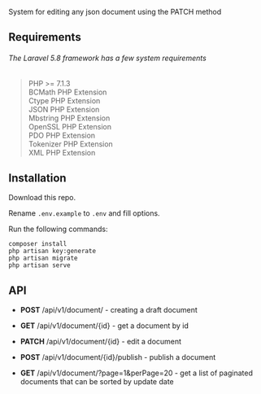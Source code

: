 System for editing any json document using the PATCH method

## Requirements

###### The Laravel 5.8 framework has a few system requirements ######
> PHP >= 7.1.3   
> BCMath PHP Extension  
> Ctype PHP Extension  
> JSON PHP Extension  
> Mbstring PHP Extension  
> OpenSSL PHP Extension  
> PDO PHP Extension  
> Tokenizer PHP Extension  
> XML PHP Extension  

## Installation

Download this repo.  

Rename `.env.example` to `.env` and fill options.

Run the following commands:

```
composer install
php artisan key:generate
php artisan migrate
php artisan serve
```

## API
- **POST** /api/v1/document/ - creating a draft document  

- **GET** /api/v1/document/{id} - get a document by id  

- **PATCH** /api/v1/document/{id} - edit a document  

- **POST** /api/v1/document/{id}/publish - publish a document  

- **GET** /api/v1/document/?page=1&perPage=20 - get a list of paginated documents that can be sorted by update date
